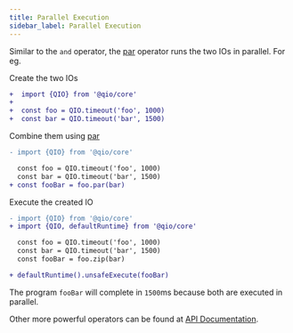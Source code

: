 ```yaml
---
title: Parallel Execution
sidebar_label: Parallel Execution
---
```


Similar to the `and` operator, the [par] operator runs the two IOs in parallel. For eg.

[par]: https://tusharmath.com/qio/classes/qio.html#par

Create the two IOs

```diff
+  import {QIO} from '@qio/core'
+
+  const foo = QIO.timeout('foo', 1000)
+  const bar = QIO.timeout('bar', 1500)
```

Combine them using [par]

```diff
- import {QIO} from '@qio/core'

  const foo = QIO.timeout('foo', 1000)
  const bar = QIO.timeout('bar', 1500)
+ const fooBar = foo.par(bar)
```

Execute the created IO

```diff
- import {QIO} from '@qio/core'
+ import {QIO, defaultRuntime} from '@qio/core'

  const foo = QIO.timeout('foo', 1000)
  const bar = QIO.timeout('bar', 1500)
  const fooBar = foo.zip(bar)

+ defaultRuntime().unsafeExecute(fooBar)
```

The program `fooBar` will complete in `1500`ms because both are executed in parallel.

Other more powerful operators can be found at [API Documentation].

[api documentation]: https://tusharmath.com/qio/classes/qio.html
